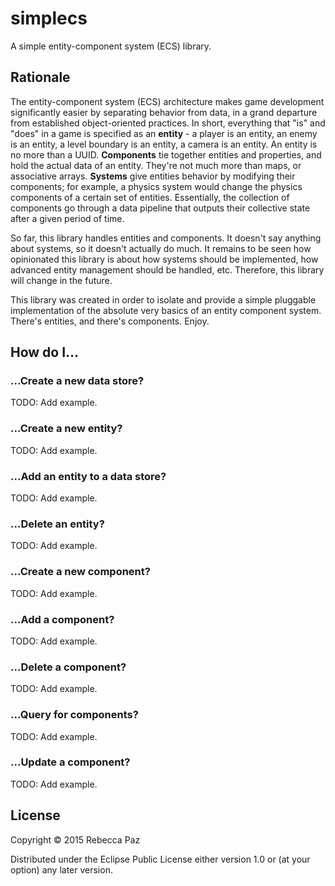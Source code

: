 # simplecs

A simple entity-component system (ECS) library.

## Rationale

The entity-component system (ECS) architecture makes game development significantly easier by separating behavior from data, in a grand departure from established object-oriented practices. In short, everything that "is" and "does" in a game is specified as an **entity** - a player is an entity, an enemy is an entity, a level boundary is an entity, a camera is an entity. An entity is no more than a UUID. **Components** tie together entities and properties, and hold the actual data of an entity. They're not much more than maps, or associative arrays. **Systems** give entities behavior by modifying their components; for example, a physics system would change the physics components of a certain set of entities. Essentially, the collection of components go through a data pipeline that outputs their collective state after a given period of time.

So far, this library handles entities and components. It doesn't say anything about systems, so it doesn't actually do much. It remains to be seen how opinionated this library is about how systems should be implemented, how advanced entity management should be handled, etc. Therefore, this library will change in the future.

This library was created in order to isolate and provide a simple pluggable implementation of the absolute very basics of an entity component system. There's entities, and there's components. Enjoy.

## How do I...

### ...Create a new data store?

TODO: Add example.

### ...Create a new entity?

TODO: Add example.

### ...Add an entity to a data store?

TODO: Add example.

### ...Delete an entity?

TODO: Add example.

### ...Create a new component?

TODO: Add example.

### ...Add a component?

TODO: Add example.

### ...Delete a component?

TODO: Add example.

### ...Query for components?

TODO: Add example.

### ...Update a component?

TODO: Add example.

## License

Copyright © 2015 Rebecca Paz

Distributed under the Eclipse Public License either version 1.0 or (at
your option) any later version.

